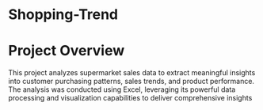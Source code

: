 # Shopping-Trend

# Project Overview
This project analyzes supermarket sales data to extract meaningful insights into customer purchasing patterns, sales trends, and product performance. The analysis was conducted using Excel, leveraging its powerful data processing and visualization capabilities to deliver comprehensive insights
